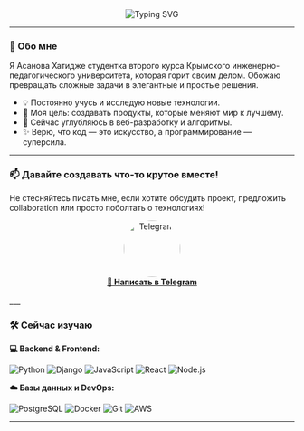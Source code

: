 <!-- Лого или анимированный баннер (опционально) -->
<div align="center">
  <img src="https://readme-typing-svg.herokuapp.com?font=Fira+Code&pause=1000&color=22F76E&center=true&vCenter=true&width=435&lines=Привет%2C+Я+Hati!;Люблю+творить+и+создавать;Добро+пожаловать+в+мой+профиль!" alt="Typing SVG" />
</div>

---

### 🚀 Обо мне

<!-- Краткое и яркое описание -->
Я Асанова Хатидже студентка второго курса Крымского инженерно-педагогического университета, которая горит своим делом. Обожаю превращать сложные задачи в элегантные и простые решения.
- 💡 Постоянно учусь и исследую новые технологии.
- 🎯 Моя цель: создавать продукты, которые меняют мир к лучшему.
- 🌱 Сейчас углубляюсь в веб-разработку и алгоритмы.
- ✨ Верю, что код — это искусство, а программирование — суперсила.

---
### 📫 Давайте создавать что-то крутое вместе!

Не стесняйтесь писать мне, если хотите обсудить проект, предложить collaboration или просто поболтать о технологиях!

<div align="center">
  <a href="https://t.me/hatiii_07" target="_blank">
    <img src="https://media.giphy.com/media/j4q4h9u3QMpQhFhkLY/giphy.gif" width="100" height="100" alt="Telegram" style="border-radius: 50%;"/>
    <br>
    <strong>💬 Написать в Telegram</strong>
  </a>
</div>

<br>
___

### 🛠️ Сейчас изучаю

<!-- Иконки можно взять с https://shields.io/ или https://simpleicons.org/ -->

**💻 Backend & Frontend:**
  
![Python](https://img.shields.io/badge/Python-3776AB?style=for-the-badge&logo=python&logoColor=white)
![Django](https://img.shields.io/badge/Django-092E20?style=for-the-badge&logo=django&logoColor=white)
![JavaScript](https://img.shields.io/badge/JavaScript-F7DF1E?style=for-the-badge&logo=javascript&logoColor=black)
![React](https://img.shields.io/badge/React-20232A?style=for-the-badge&logo=react&logoColor=61DAFB)
![Node.js](https://img.shields.io/badge/Node.js-339933?style=for-the-badge&logo=nodedotjs&logoColor=white)

**☁️ Базы данных и DevOps:**

![PostgreSQL](https://img.shields.io/badge/PostgreSQL-316192?style=for-the-badge&logo=postgresql&logoColor=white)
![Docker](https://img.shields.io/badge/Docker-2496ED?style=for-the-badge&logo=docker&logoColor=white)
![Git](https://img.shields.io/badge/Git-F05032?style=for-the-badge&logo=git&logoColor=white)
![AWS](https://img.shields.io/badge/Amazon_AWS-FF9900?style=for-the-badge&logo=amazonaws&logoColor=white)

---



